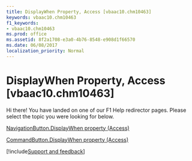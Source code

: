 ```yaml
---
title: DisplayWhen Property, Access [vbaac10.chm10463]
keywords: vbaac10.chm10463
f1_keywords:
- vbaac10.chm10463
ms.prod: office
ms.assetid: 8f2a1708-e3a0-4b76-8548-e908d1f66570
ms.date: 06/08/2017
localization_priority: Normal
---
```



# DisplayWhen Property, Access [vbaac10.chm10463]

Hi there! You have landed on one of our F1 Help redirector pages. Please select the topic you were looking for below.

[NavigationButton.DisplayWhen property (Access)](https://msdn.microsoft.com/library/58e02cb9-b161-3116-4905-5989ce9a1f75%28Office.15%29.aspx)

[CommandButton.DisplayWhen property (Access)](https://msdn.microsoft.com/library/3775036c-c483-1c2d-6845-cd999104925d%28Office.15%29.aspx)

[!include[Support and feedback](~/includes/feedback-boilerplate.md)]